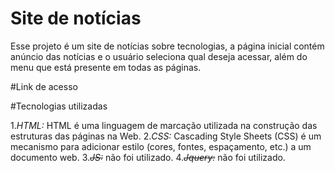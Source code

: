 # Site de notícias

Esse projeto é um site de notícias sobre tecnologias, a página inicial contém anúncio das notícias e
o usuário seleciona qual deseja acessar, além do menu que está presente em todas as páginas.

#Link de acesso


#Tecnologias utilizadas

1.*HTML:* HTML é uma linguagem de marcação utilizada na construção das estruturas das páginas na Web.
2.*CSS:* Cascading Style Sheets (CSS) é um mecanismo para adicionar estilo (cores, fontes, espaçamento, etc.) a um documento web.
3.~~*JS:*~~ não foi utilizado.
4.~~*Jquery:*~~ não foi utilizado.
